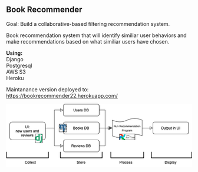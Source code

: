 ## Book Recommender
Goal: Build a collaborative-based filtering recommendation system. 

Book recommendation system that will identify similiar user behaviors and make recommendations based on what similiar users have chosen.

<b>Using:</br></b>
Django</br>
Postgresql</br>
AWS S3</br>
Heroku</br>

Maintanance version deployed to:
https://bookrecommender22.herokuapp.com/


![Alt text](final.png?raw=true "Title")
